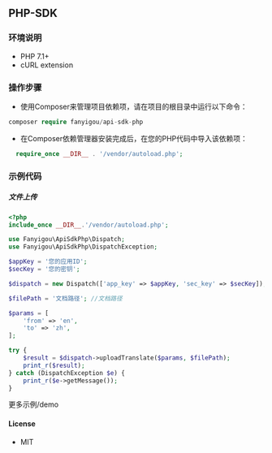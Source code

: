 ## PHP-SDK

### 环境说明
* PHP 7.1+
* cURL extension
### 操作步骤
* 使用Composer来管理项目依赖项，请在项目的根目录中运行以下命令：
```php
composer require fanyigou/api-sdk-php
```
* 在Composer依赖管理器安装完成后，在您的PHP代码中导入该依赖项：
```php
  require_once __DIR__ . '/vendor/autoload.php';
```
### 示例代码
##### 文件上传
```php
<?php
include_once __DIR__.'/vendor/autoload.php';

use Fanyigou\ApiSdkPhp\Dispatch;
use Fanyigou\ApiSdkPhp\DispatchException;

$appKey = '您的应用ID';
$secKey = '您的密钥';

$dispatch = new Dispatch(['app_key' => $appKey, 'sec_key' => $secKey]);

$filePath = '文档路径'; //文档路径

$params = [
    'from' => 'en',
    'to' => 'zh',
];

try {
    $result = $dispatch->uploadTranslate($params, $filePath);
    print_r($result);
} catch (DispatchException $e) {
    print_r($e->getMessage());
}
```
更多示例/demo   

#### License
*  MIT